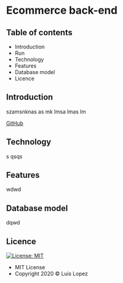 # Ecommerce back-end

## Table of contents

* Introduction
* Run
* Technology
* Features
* Database model
* Licence

## Introduction

szamsnknas as mk lmsa lmas  lm

[GitHub](http://github.com)

## Technology

s   qsqs

## Features

wdwd

## Database model

dqwd

## Licence
 [![License: MIT](https://img.shields.io/badge/License-MIT-yellow.svg)](https://opensource.org/licenses/MIT)

* MIT License
* Copyright 2020 © Luis Lopez
